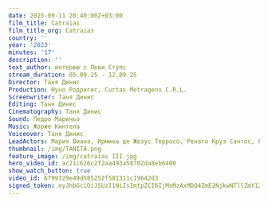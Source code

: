 ```yaml
---
date: 2025-09-11 20:40:00Z+03:00
film_title: Catraias
film_title_org: Catraias
country: ''
year: '2023'
minutes: '17'
description: ''
text_author: интервю с Леви Ступс
stream_duration: 05.09.25 - 12.09.25
Director: Таня Динис
Production: Нуно Родригес, Curtas Metragens C.R.L.
Screenwriter: Таня Динис
Editing: Таня Динис
Cinematography: Таня Динис
Sound: Педро Мариньо
Music: Жорже Кинтела
Voiceover: Таня Динис
LeadActors: Мария Виана, Ирмина де Жезус Терросо, Ренато Круз Сантос, Руте Рибейро
thumbnail: /img/TANITA.png
feature_image: /img/catraias III.jpg
hero_video_id: ac21c626c2f2aa493a58702da8eb6400
show_watch_button: true
video_id: 6799329e49d585252f581311c19642d3
signed_token: eyJhbGciOiJSUzI1NiIsImtpZCI6IjMxMzAxMDQ4ZmE2NjkwNTllZmY1ZjFiNGFiNmQxOGMwIn0.eyJzdWIiOiI2Nzk5MzI5ZTQ5ZDU4NTI1MmY1ODEzMTFjMTk2NDJkMyIsImtpZCI6IjMxMzAxMDQ4ZmE2NjkwNTllZmY1ZjFiNGFiNmQxOGMwIiwiZXhwIjoiMTc1Nzc0MDIwNCIsIm5iZiI6IjE3NTc2NTAyMDcifQ.reuRNO8NuYf9JajcWeijA92-pDV44BD_7od10zi7rWp6m1nqcqFVDciXlDcCtFfHIc5qtbx-RZ9ZIjpOllXI3x7U5Ks_9xxla-uhPXBRJmoMUxj5GVZkEbG_gSC6bHp5PeCThxLVwTJsK15B2QIWDF5f_q6ElAkVq76KnO3qHxScXnqR0Q80k_5SqhADxB2_UQIu5bRW1XHlu6RwoddR3Xyj7TzZiKYiQm5wYUQJ01ApOLMADFdc4jsjdg5Dtv9tOnFsDsMZ0bW4iuojluwyDmbHiI47e6uw4QN_YpLY-2VGJQm0jSq9ZGv5keloxxtUE6tzh_46SoRL9kIvkIryzQ
---
```

